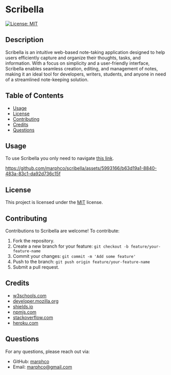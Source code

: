 # Scribella
[![License: MIT](https://img.shields.io/badge/License-MIT-yellow.svg)](https://opensource.org/licenses/MIT)

## Description
Scribella is an intuitive web-based note-taking application designed to help users efficiently capture and organize their thoughts, tasks, and information. With a focus on simplicity and a user-friendly interface, Scribella enables seamless creation, editing, and management of notes, making it an ideal tool for developers, writers, students, and anyone in need of a streamlined note-keeping solution.

## Table of Contents
- [Usage](#usage)
- [License](#license)
- [Contributing](#contributing)
- [Credits](#credits)
- [Questions](#questions)

## Usage
To use Scribella you only need to navigate [this link](#).

https://github.com/marphco/scribella/assets/5993166/b63d19a1-8840-483a-83c1-da92d736c15f

## License
This project is licensed under the [MIT](https://opensource.org/licenses/MIT) license.

## Contributing
Contributions to Scribella are welcome! To contribute:
1. Fork the repository.
2. Create a new branch for your feature: `git checkout -b feature/your-feature-name`
3. Commit your changes: `git commit -m 'Add some feature'`
4. Push to the branch: `git push origin feature/your-feature-name`
5. Submit a pull request.

## Credits
- [w3schools.com](https://w3schools.com)
- [developer.mozilla.org](https://developer.mozilla.org/en-US/)
- [shields.io](https://shields.io/)
- [npmjs.com](https://docs.npmjs.com/)
- [stackoverflow.com](https://stackoverflow.com/questions/)
- [heroku.com](https://devcenter.heroku.com/categories/reference/)

## Questions
For any questions, please reach out via:
- GitHub: [marphco](https://github.com/marphco)
- Email: [marphco@gmail.com](mailto:marphco@gmail.com)
